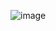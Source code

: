 ![image](https://user-images.githubusercontent.com/37383368/137831820-e4bd365b-f251-403b-af8e-99d890327fb6.png)
